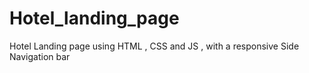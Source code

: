 # Hotel_landing_page
Hotel Landing page using HTML , CSS and JS , with a responsive Side Navigation bar
